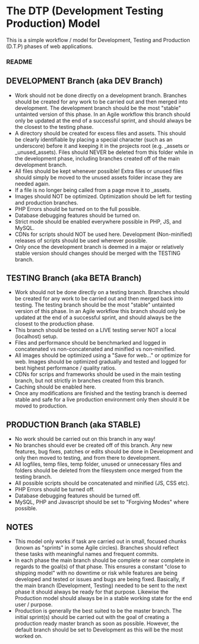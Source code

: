 The DTP (Development Testing Production) Model
=============

This is a simple workflow / model for Development, Testing and Production (D.T.P) phases of web applications.

### README

## DEVELOPMENT Branch (aka DEV Branch)
* Work should not be done directly on a development branch. Branches should be created for any work to be carried out and then merged into development. The development branch should be the most "stable" untainted version of this phase. In an Agile workflow this branch should only be updated at the end of a successful sprint, and should always be the closest to the testing phase.
* A directory should be created for excess files and assets. This should be clearly identifiable by placing a special character (such as an underscore) before it and keeping it in the projects root (e.g. _assets or _unused_assets). Files should NEVER be deleted from this folder while in the development phase, including branches created off of the main development branch.
* All files should be kept whenever possible! Extra files or unused files should simply be moved to the unused assets folder incase they are needed again.
* If a file is no longer being called from a page move it to _assets.
* Images should NOT be optimized. Optimization should be left for testing and production branches.
* PHP Errors should be turned on to the full possible.
* Database debugging features should be turned on.
* Strict mode should be enabled everywhere possible in PHP, JS, and MySQL.
* CDNs for scripts should NOT be used here. Development (Non-minified) releases of scripts should be used wherever possible.
* Only once the development branch is deemed in a major or relatively stable version should changes should be merged with the TESTING branch.

## TESTING Branch (aka BETA Branch)
* Work should not be done directly on a testing branch. Branches should be created for any work to be carried out and then merged back into testing. The testing branch should be the most "stable" untainted version of this phase. In an Agile workflow this branch should only be updated at the end of a successful sprint, and should always be the closest to the production phase.
* This branch should be tested on a LIVE testing server NOT a local (localhost) setup.
* Files and performance should be benchmarked and logged in concatenated vs non-concatenated and minified vs non-minified.
* All images should be optimized using a "Save for web..." or optimize for web. Images should be optimized gradually and tested and logged for best highest performance / quality ratios.
* CDNs for scrips and frameworks should be used in the main testing branch, but not strictly in branches created from this branch.
* Caching should be enabled here.
* Once any modifications are finished and the testing branch is deemed stable and safe for a live production environment only then should it be moved to production.

## PRODUCTION Branch (aka STABLE)
* No work should be carried out on this branch in any way!
* No branches should ever be created off of this branch. Any new features, bug fixes, patches or edits should be done in Development and only then moved to testing, and from there to development.
* All logfiles, temp files, temp folder, unused or unnecessary files and folders should be deleted from the filesystem once merged from the testing branch.
* All possible scripts should be concatenated and minified (JS, CSS etc).
* PHP Errors should be turned off.
* Database debugging features should be turned off.
* MySQL, PHP and Javascript should be set to "Forgiving Modes" where possible.

## NOTES
* This model only works if task are carried out in small, focused chunks (known as "sprints" in some Agile circles). Branches should reflect these tasks with meaningful names and frequent commits. 
* In each phase the main branch should be complete or near complete in regards to the goal(s) of that phase. This ensures a constant "close to shipping model" with no downtime or risk while features are being developed and tested or issues and bugs are being fixed. Basically, if the main branch (Development, Testing) needed to be sent to the next phase it should always be ready for that purpose. Likewise the Production model should always be in a stable working state for the end user / purpose.
* Production is generally the best suited to be the master branch. The initial sprint(s) should be carried out with the goal of creating a production ready master branch as soon as possible. However, the default branch should be set to Development as this will be the most worked on.